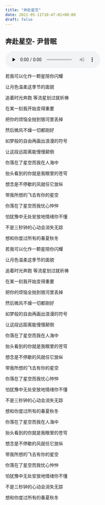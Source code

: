 ```yaml
---
title: "奔赴星空"
date: 2021-05-11T10:47:01+08:00
draft: false
---
```



## 奔赴星空- 尹昔眠
<audio id="audio" controls="controls" preload="none" loop>
<source id="mp3" src="http://gv.sycdn.kuwo.cn/392c1cd625329b1274c7a578fcc3c5a3/60995081/resource/n2/84/67/704031033.mp3">
</audio>

若我可以化作一颗星陪你闪耀

让月色温柔这季节的面貌

追着时光奔跑 等流星划过就祈祷

在某一刻我开始变得重要

把你的烦恼全抛到银河里丢掉

然后微风不燥一切都刚好

如梦般的自由再画出浪漫的符号

让这段远距离能慢慢颠倒

你落在了星空而我在人海中

抬头看到的你就是我眼里的苍穹

想念是不停歇的风就任它放纵

带我所想的飞去有你的星空

你落在了星空而我忧心忡忡

怕犹豫中无处安放地情绪你不懂

不是三秒钟的心动会消失无踪

想和你度过所有的春夏秋冬

若我可以化作一颗星陪你闪耀

让月色温柔这季节的面貌

追着时光奔跑 等流星划过就祈祷

在某一刻我开始变得重要

把你的烦恼全抛到银河里丢掉

然后微风不燥一切都刚好

如梦般的自由再画出浪漫的符号

让这段远距离能慢慢颠倒

你落在了星空而我在人海中

抬头看到的你就是我眼里的苍穹

想念是不停歇的风就任它放纵

带我所想的飞去有你的星空

你落在了星空而我忧心忡忡

怕犹豫中无处安放地情绪你不懂

不是三秒钟的心动会消失无踪

想和你度过所有的春夏秋冬

你落在了星空而我在人海中

抬头看到的你就是我眼里的苍穹

想念是不停歇的风就任它放纵

带我所想的飞去有你的星空

你落在了星空而我忧心忡忡

怕犹豫中无处安放地情绪你不懂

不是三秒钟的心动会消失无踪

想和你度过所有的春夏秋冬